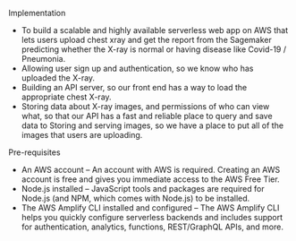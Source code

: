 Implementation
* To build a scalable and highly available serverless web app on AWS that lets users upload chest xray and get the report from the Sagemaker predicting whether the X-ray is normal or having disease like Covid-19 / Pneumonia.
* Allowing user sign up and authentication, so we know who has uploaded the X-ray.
* Building an API server, so our front end has a way to load the appropriate chest X-ray.
* Storing data about X-ray images, and permissions of who can view what, so that our API has a fast and reliable place to query and save data to
Storing and serving images, so we have a place to put all of the images that users are uploading.

Pre-requisites
* An AWS account – An account with AWS is required. Creating an AWS account is free and gives you immediate access to the AWS Free Tier. 
* Node.js installed – JavaScript tools and packages are required for Node.js (and NPM, which comes with Node.js) to be installed. 
* The AWS Amplify CLI installed and configured – The AWS Amplify CLI helps you quickly configure serverless backends and includes support for authentication, analytics, functions, REST/GraphQL APIs, and more. 

